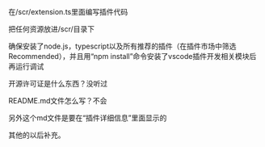 在/scr/extension.ts里面编写插件代码

把任何资源放进/scr/目录下

确保安装了node.js，typescript以及所有推荐的插件（在插件市场中筛选Recommended），并且用“npm install”命令安装了vscode插件开发相关模块后再运行调试

开源许可证是什么东西？没听过

README.md文件怎么写？不会

另外这个md文件是要在“插件详细信息”里面显示的

其他的以后补充。
